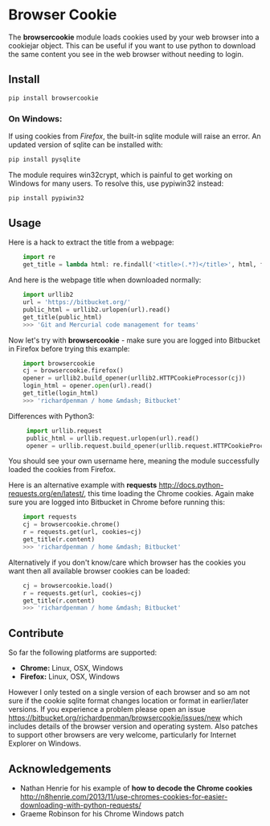 # Browser Cookie

The **browsercookie** module loads cookies used by your web browser
into a cookiejar object. This can be useful if you want to use python to
download the same content you see in the web browser without needing to
login.

## Install

```python
pip install browsercookie
```

### On Windows: 

If using cookies from *Firefox*, the built-in sqlite module will raise an error. 
An updated version of sqlite can be installed with:

```python
pip install pysqlite
```

The module requires win32crypt, which is painful to get working on Windows for many users. 
To resolve this, use pypiwin32 instead:

```python
pip install pypiwin32
```


## Usage

Here is a hack to extract the title from a webpage:

```python
    import re
    get_title = lambda html: re.findall('<title>(.*?)</title>', html, flags=re.DOTALL)[0].strip()
```

And here is the webpage title when downloaded normally:

```python
    import urllib2
    url = 'https://bitbucket.org/'
    public_html = urllib2.urlopen(url).read()
    get_title(public_html)
    >>> 'Git and Mercurial code management for teams'
```

Now let's try with **browsercookie** - make sure you are logged into
Bitbucket in Firefox before trying this example:

```python
    import browsercookie
    cj = browsercookie.firefox()
    opener = urllib2.build_opener(urllib2.HTTPCookieProcessor(cj))
    login_html = opener.open(url).read()
    get_title(login_html)
    >>> 'richardpenman / home &mdash; Bitbucket'
```

Differences with Python3:

```python
     import urllib.request
     public_html = urllib.request.urlopen(url).read()
     opener = urllib.request.build_opener(urllib.request.HTTPCookieProcessor(cj))
```

You should see your own username here, meaning the module successfully
loaded the cookies from Firefox.

Here is an alternative example with **requests** <http://docs.python-requests.org/en/latest/>, this time
loading the Chrome cookies. Again make sure you are logged into
Bitbucket in Chrome before running this:

```python
    import requests
    cj = browsercookie.chrome()
    r = requests.get(url, cookies=cj)
    get_title(r.content)
    >>> 'richardpenman / home &mdash; Bitbucket'
```

Alternatively if you don't know/care which browser has the cookies you
want then all available browser cookies can be loaded:

```python 
    cj = browsercookie.load()
    r = requests.get(url, cookies=cj)
    get_title(r.content)
    >>> 'richardpenman / home &mdash; Bitbucket'
```

## Contribute

So far the following platforms are supported:

-  **Chrome:** Linux, OSX, Windows
-  **Firefox:** Linux, OSX, Windows

However I only tested on a single version of each browser and so am not
sure if the cookie sqlite format changes location or format in
earlier/later versions. If you experience a problem please open an
issue <https://bitbucket.org/richardpenman/browsercookie/issues/new>
which includes details of the browser version and operating system. Also
patches to support other browsers are very welcome, particularly for
Internet Explorer on Windows.

## Acknowledgements

* Nathan Henrie for his example of **how to decode the Chrome cookies** <http://n8henrie.com/2013/11/use-chromes-cookies-for-easier-downloading-with-python-requests/>
* Graeme Robinson for his Chrome Windows patch
